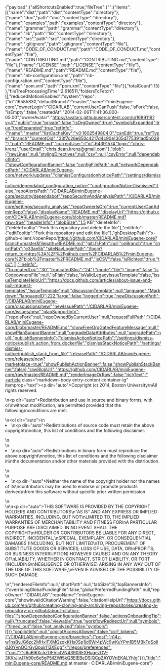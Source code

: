 {"payload":{"allShortcutsEnabled":true,"fileTree":{"":{"items":[{"name":"dist","path":"dist","contentType":"directory"},{"name":"doc","path":"doc","contentType":"directory"},{"name":"examples","path":"examples","contentType":"directory"},{"name":"grammar","path":"grammar","contentType":"directory"},{"name":"lib","path":"lib","contentType":"directory"},{"name":"src","path":"src","contentType":"directory"},{"name":".gitignore","path":".gitignore","contentType":"file"},{"name":"CODE_OF_CONDUCT.md","path":"CODE_OF_CONDUCT.md","contentType":"file"},{"name":"CONTRIBUTING.md","path":"CONTRIBUTING.md","contentType":"file"},{"name":"LICENSE","path":"LICENSE","contentType":"file"},{"name":"README.md","path":"README.md","contentType":"file"},{"name":"nb-configuration.xml","path":"nb-configuration.xml","contentType":"file"},{"name":"pom.xml","path":"pom.xml","contentType":"file"}],"totalCount":13}},"fileTreeProcessingTime":2.616511,"foldersToFetch":[],"reducedMotionEnabled":"system","repo":{"id":16585830,"defaultBranch":"master","name":"miniEugene-core","ownerLogin":"CIDARLAB","currentUserCanPush":false,"isFork":false,"isEmpty":false,"createdAt":"2014-02-06T11:41:36.000-05:00","ownerAvatar":"https://avatars.githubusercontent.com/u/1689119?v=4","public":true,"private":false,"isOrgOwned":true},"symbolsExpanded":true,"treeExpanded":true,"refInfo":{"name":"master","listCacheKey":"v0:1602549804.0","canEdit":true,"refType":"branch","currentOid":"33f7c26e850c4217d4c90e1305d775391ad5b038"},"path":"README.md","currentUser":{"id":64391574,"login":"chris-krenz","userEmail":"chris.dean.krenz@gmail.com"},"blob":{"rawLines":null,"stylingDirectives":null,"csv":null,"csvError":null,"dependabotInfo":{"showConfigurationBanner":false,"configFilePath":null,"networkDependabotPath":"/CIDARLAB/miniEugene-core/network/updates","dismissConfigurationNoticePath":"/settings/dismiss-notice/dependabot_configuration_notice","configurationNoticeDismissed":false,"repoAlertsPath":"/CIDARLAB/miniEugene-core/security/dependabot","repoSecurityAndAnalysisPath":"/CIDARLAB/miniEugene-core/settings/security_analysis","repoOwnerIsOrg":true,"currentUserCanAdminRepo":false},"displayName":"README.md","displayUrl":"https://github.com/CIDARLAB/miniEugene-core/blob/master/README.md?raw=true","headerInfo":{"blobSize":"1.5 KB","deleteInfo":{"deleteTooltip":"Fork this repository and delete the file"},"editInfo":{"editTooltip":"Fork this repository and edit the file"},"ghDesktopPath":"x-github-client://openRepo/https://github.com/CIDARLAB/miniEugene-core?branch=master&filepath=README.md","gitLfsPath":null,"onBranch":true,"shortPath":"e33ae5b","siteNavLoginPath":"/login?return_to=https%3A%2F%2Fgithub.com%2FCIDARLAB%2FminiEugene-core%2Fblob%2Fmaster%2FREADME.md","isCSV":false,"isRichtext":true,"toc":[],"lineInfo":{"truncatedLoc":"30","truncatedSloc":"24"},"mode":"file"},"image":false,"isCodeownersFile":null,"isPlain":false,"isValidLegacyIssueTemplate":false,"issueTemplateHelpUrl":"https://docs.github.com/articles/about-issue-and-pull-request-templates","issueTemplate":null,"discussionTemplate":null,"language":"Markdown","languageID":222,"large":false,"loggedIn":true,"newDiscussionPath":"/CIDARLAB/miniEugene-core/discussions/new","newIssuePath":"/CIDARLAB/miniEugene-core/issues/new","planSupportInfo":{"repoIsFork":null,"repoOwnedByCurrentUser":null,"requestFullPath":"/CIDARLAB/miniEugene-core/blob/master/README.md","showFreeOrgGatedFeatureMessage":null,"showPlanSupportBanner":null,"upgradeDataAttributes":null,"upgradePath":null},"publishBannersInfo":{"dismissActionNoticePath":"/settings/dismiss-notice/publish_action_from_dockerfile","dismissStackNoticePath":"/settings/dismiss-notice/publish_stack_from_file","releasePath":"/CIDARLAB/miniEugene-core/releases/new?marketplace=true","showPublishActionBanner":false,"showPublishStackBanner":false},"rawBlobUrl":"https://github.com/CIDARLAB/miniEugene-core/raw/master/README.md","renderImageOrRaw":false,"richText":"<article class=\"markdown-body entry-content container-lg\" itemprop=\"text\"><p dir=\"auto\">Copyright (c) 2014, Boston University\nAll rights reserved.</p>\n<p dir=\"auto\">Redistribution and use in source and binary forms, with or\nwithout modification, are permitted provided that the following\nconditions are met:</p>\n<ol dir=\"auto\">\n<li>\n<p dir=\"auto\">Redistributions of source code must retain the above copyright\nnotice, this list of conditions and the following disclaimer.</p>\n</li>\n<li>\n<p dir=\"auto\">Redistributions in binary form must reproduce the above copyright\nnotice, this list of conditions and the following disclaimer in\nthe documentation and/or other materials provided with the distribution.</p>\n</li>\n<li>\n<p dir=\"auto\">Neither the name of the copyright holder nor the names of its\ncontributors may be used to endorse or promote products derived\nfrom this software without specific prior written permission.</p>\n</li>\n</ol>\n<p dir=\"auto\">THIS SOFTWARE IS PROVIDED BY THE COPYRIGHT HOLDERS AND CONTRIBUTORS\n\"AS IS\" AND ANY EXPRESS OR IMPLIED WARRANTIES, INCLUDING, BUT NOT\nLIMITED TO, THE IMPLIED WARRANTIES OF MERCHANTABILITY AND FITNESS FOR\nA PARTICULAR PURPOSE ARE DISCLAIMED. IN NO EVENT SHALL THE COPYRIGHT\nHOLDER OR CONTRIBUTORS BE LIABLE FOR ANY DIRECT, INDIRECT, INCIDENTAL,\nSPECIAL, EXEMPLARY, OR CONSEQUENTIAL DAMAGES (INCLUDING, BUT NOT LIMITED\nTO, PROCUREMENT OF SUBSTITUTE GOODS OR SERVICES; LOSS OF USE, DATA, OR\nPROFITS; OR BUSINESS INTERRUPTION) HOWEVER CAUSED AND ON ANY THEORY OF\nLIABILITY, WHETHER IN CONTRACT, STRICT LIABILITY, OR TORT (INCLUDING\nNEGLIGENCE OR OTHERWISE) ARISING IN ANY WAY OUT OF THE USE OF THIS SOFTWARE,\nEVEN IF ADVISED OF THE POSSIBILITY OF SUCH DAMAGE.</p>\n</article>","renderedFileInfo":null,"shortPath":null,"tabSize":8,"topBannersInfo":{"overridingGlobalFundingFile":false,"globalPreferredFundingPath":null,"repoOwner":"CIDARLAB","repoName":"miniEugene-core","showInvalidCitationWarning":false,"citationHelpUrl":"https://docs.github.com/en/github/creating-cloning-and-archiving-repositories/creating-a-repository-on-github/about-citation-files","showDependabotConfigurationBanner":false,"actionsOnboardingTip":null},"truncated":false,"viewable":true,"workflowRedirectUrl":null,"symbols":{"timed_out":false,"not_analyzed":false,"symbols":[]}},"copilotInfo":null,"copilotAccessAllowed":false,"csrf_tokens":{"/CIDARLAB/miniEugene-core/branches":{"post":"n14z-w1nsByJG6zc2MHxIFXMQzqkKHs0Sp1jd6Wr4pWc9wKuYPm1B5MBkTqSoIIdJ0YvnQOrGyQpuirl13XEgg"},"/repos/preferences":{"post":"s6uBl6Xc5ZDFVicIVN439XREXHuqezGV-3KKrJlvJ7h90c6e5gP5iIZWi5kQ8EIEBeDSlQCp2AYOVnEKALYhlg"}}},"title":"miniEugene-core/README.md at master · CIDARLAB/miniEugene-core"}